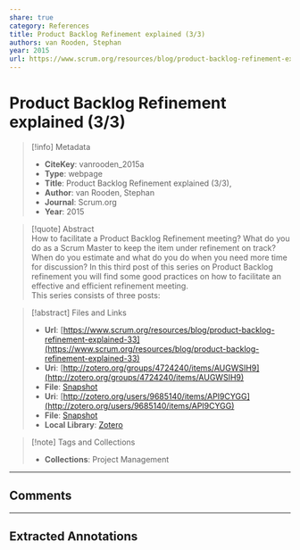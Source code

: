 ```yaml
---  
share: true  
category: References  
title: Product Backlog Refinement explained (3/3)  
authors: van Rooden, Stephan  
year: 2015  
url: https://www.scrum.org/resources/blog/product-backlog-refinement-explained-33  
---  
```

  
# Product Backlog Refinement explained (3/3)  
  
> [!info] Metadata  
> - **CiteKey**: vanrooden_2015a  
> - **Type**: webpage  
> - **Title**: Product Backlog Refinement explained (3/3),   
> - **Author**: van Rooden, Stephan  
> - **Journal**: Scrum.org   
> - **Year**: 2015   
  
> [!quote] Abstract  
> How to facilitate a Product Backlog Refinement meeting? What do you do as a Scrum Master to keep the item under refinement on track? When do you estimate and what do you do when you need more time for discussion? In this third post of this series on Product Backlog refinement you will find some good practices on how to facilitate an effective and efficient refinement meeting.  
> This series consists of three posts:  
  
> [!abstract] Files and Links  
> - **Url**: [https://www.scrum.org/resources/blog/product-backlog-refinement-explained-33](https://www.scrum.org/resources/blog/product-backlog-refinement-explained-33)  
> - **Uri**: [http://zotero.org/groups/4724240/items/AUGWSIH9](http://zotero.org/groups/4724240/items/AUGWSIH9)  
> - **File**: [Snapshot](file:///Users/jan/Zotero/storage/XNRPEPVU/product-backlog-refinement-explained-33.html)  
> - **Uri**: [http://zotero.org/users/9685140/items/API9CYGG](http://zotero.org/users/9685140/items/API9CYGG)  
> - **File**: [Snapshot](file:///Users/jan/Zotero/storage/BHG3X3DT/product-backlog-refinement-explained-33.html)  
> - **Local Library**: [Zotero]((zotero://select/library/items/API9CYGG))  
  
> [!note] Tags and Collections  
> - **Collections**: Project Management  
  
----  
  
## Comments  
  
  
  
----  
  
## Extracted Annotations  
  
